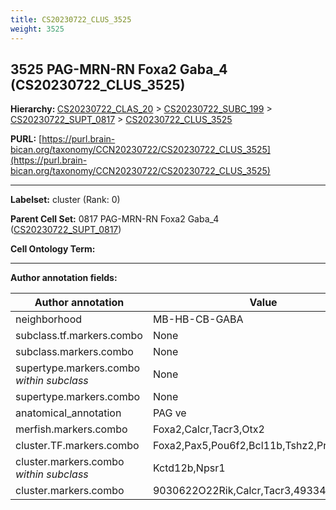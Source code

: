 ```yaml
---
title: CS20230722_CLUS_3525
weight: 3525
---
```

## 3525 PAG-MRN-RN Foxa2 Gaba_4 (CS20230722_CLUS_3525)
<b>Hierarchy: </b>
[CS20230722_CLAS_20](../CS20230722_CLAS_20) >
[CS20230722_SUBC_199](../CS20230722_SUBC_199) >
[CS20230722_SUPT_0817](../CS20230722_SUPT_0817) >
[CS20230722_CLUS_3525](../CS20230722_CLUS_3525)

**PURL:** [https://purl.brain-bican.org/taxonomy/CCN20230722/CS20230722_CLUS_3525](https://purl.brain-bican.org/taxonomy/CCN20230722/CS20230722_CLUS_3525)

---


**Labelset:** cluster (Rank: 0)

**Parent Cell Set:** 0817 PAG-MRN-RN Foxa2 Gaba_4 ([CS20230722_SUPT_0817](../CS20230722_SUPT_0817))



**Cell Ontology Term:** 

[MARKER GENES.]: #


---

[TRANSFERRED ANNOTATIONS.]: #


[AUTHOR ANNOTATION FIELDS.]: #


**Author annotation fields:**

| Author annotation | Value |
|-------------------|-------|
|neighborhood|MB-HB-CB-GABA|
|subclass.tf.markers.combo|None|
|subclass.markers.combo|None|
|supertype.markers.combo _within subclass_|None|
|supertype.markers.combo|None|
|anatomical_annotation|PAG ve|
|merfish.markers.combo|Foxa2,Calcr,Tacr3,Otx2|
|cluster.TF.markers.combo|Foxa2,Pax5,Pou6f2,Bcl11b,Tshz2,Prox1|
|cluster.markers.combo _within subclass_|Kctd12b,Npsr1|
|cluster.markers.combo|9030622O22Rik,Calcr,Tacr3,4933429O19Rik|
